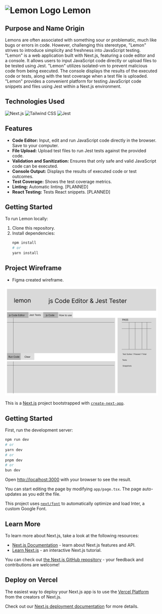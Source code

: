# ![Lemon Logo](link/to/your/logo.png) Lemon

## Purpose and Name Origin

Lemons are often associated with something sour or problematic, much like bugs or errors in code. However, challenging this stereotype, "Lemon" strives to introduce simplicity and freshness into JavaScript testing. "Lemon" is a web application built with Next.js, featuring a code editor and a console. It allows users to input JavaScript code directly or upload files to be tested using Jest. "Lemon" utilizes isolated-vm to prevent malicious code from being executed. The console displays the results of the executed code or tests, along with the test coverage when a test file is uploaded. "Lemon" provides a convenient platform for testing JavaScript code snippets and files using Jest within a Next.js environment.

## Technologies Used

![Next.js](https://img.shields.io/badge/-Next.js-000000?style=flat-square&logo=next.js&logoColor=white)
![Tailwind CSS](https://img.shields.io/badge/-Tailwind%20CSS-38B2AC?style=flat-square&logo=tailwind-css&logoColor=white)
![Jest](https://img.shields.io/badge/-Jest-99424F?style=flat-square&logo=jest&logoColor=white)

## Features

- **Code Editor:** Input, edit and run JavaScript code directly in the browser. Save to your computer.
- **File Upload:** Upload test files to run Jest tests against the provided code.
- **Validation and Sanitization:** Ensures that only safe and valid JavaScript code can be executed.
- **Console Output:** Displays the results of executed code or test outcomes.
- **Test Coverage:** Shows the test coverage metrics.
- **Linting:** Automatic linting. [PLANNED]
- **React Testing:** Tests React snippets. [PLANNED]

## Getting Started

To run Lemon locally:

1. Clone this repository.
2. Install dependencies:
   ```bash
   npm install
   # or
   yarn install
   ```

## Project Wireframe

- Figma created wireframe.

![Wireframe](images/wireframe.png)

This is a [Next.js](https://nextjs.org/) project bootstrapped with [`create-next-app`](https://github.com/vercel/next.js/tree/canary/packages/create-next-app).

## Getting Started

First, run the development server:

```bash
npm run dev
# or
yarn dev
# or
pnpm dev
# or
bun dev
```

Open [http://localhost:3000](http://localhost:3000) with your browser to see the result.

You can start editing the page by modifying `app/page.tsx`. The page auto-updates as you edit the file.

This project uses [`next/font`](https://nextjs.org/docs/basic-features/font-optimization) to automatically optimize and load Inter, a custom Google Font.

## Learn More

To learn more about Next.js, take a look at the following resources:

- [Next.js Documentation](https://nextjs.org/docs) - learn about Next.js features and API.
- [Learn Next.js](https://nextjs.org/learn) - an interactive Next.js tutorial.

You can check out [the Next.js GitHub repository](https://github.com/vercel/next.js/) - your feedback and contributions are welcome!

## Deploy on Vercel

The easiest way to deploy your Next.js app is to use the [Vercel Platform](https://vercel.com/new?utm_medium=default-template&filter=next.js&utm_source=create-next-app&utm_campaign=create-next-app-readme) from the creators of Next.js.

Check out our [Next.js deployment documentation](https://nextjs.org/docs/deployment) for more details.
